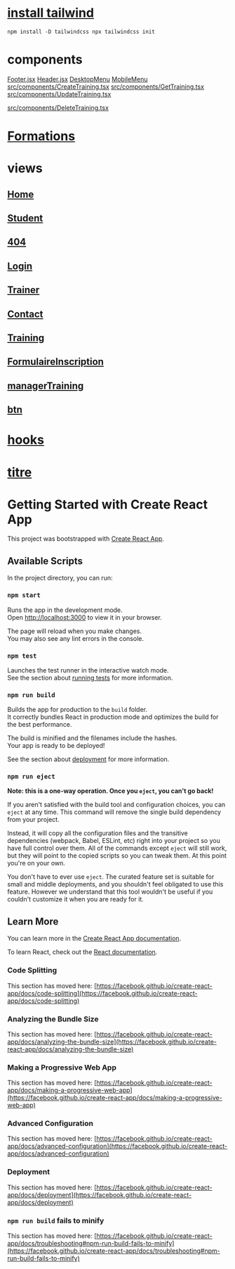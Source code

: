 # [install tailwind](https://tailwindcss.com/docs/guides/create-react-app)

<code>npm install -D tailwindcss
npx tailwindcss init</code>

# components
[Footer.jsx](src/components/Footer.jsx)
[Header.jsx](src/components/Header.jsx)
[DesktopMenu](src/components/DesktopMenu.jsx)
[MobileMenu](src/components/MobileMenu.jsx)
[src/components/CreateTraining.tsx](src/components/CreateTraining.tsx)
[src/components/GetTraining.tsx](src/components/GetTraining.tsx)
[src/components/UpdateTraining.tsx](src/components/UpdateTraining.tsx)

[src/components/DeleteTraining.tsx](src/components/DeleteTraining.tsx) 


# [Formations](src/components/Formations.jsx)

# views
## [Home](src/views/Home.jsx)
## [Student](src/views/Student.jsx)
## [404](src/views/NotFound.jsx)
## [Login](src/views/Login.jsx)
## [Trainer](src/views/Trainer.jsx)
## [Contact](src/views/Contact.jsx)
## [Training](src/views/Training.jsx)
## [FormulaireInscription](src/views/FormulaireInscription.jsx)
## [managerTraining](src/views/manager/training.jsx)
## [btn](src/components/Btn.jsx)

# [hooks](src/hooks/useWindowSize.js)


# [titre](src/views/bob.jsx)


# Getting Started with Create React App

This project was bootstrapped with [Create React App](https://github.com/facebook/create-react-app).

## Available Scripts

In the project directory, you can run:

### `npm start`

Runs the app in the development mode.\
Open [http://localhost:3000](http://localhost:3000) to view it in your browser.

The page will reload when you make changes.\
You may also see any lint errors in the console.

### `npm test`

Launches the test runner in the interactive watch mode.\
See the section about [running tests](https://facebook.github.io/create-react-app/docs/running-tests) for more information.

### `npm run build`

Builds the app for production to the `build` folder.\
It correctly bundles React in production mode and optimizes the build for the best performance.

The build is minified and the filenames include the hashes.\
Your app is ready to be deployed!

See the section about [deployment](https://facebook.github.io/create-react-app/docs/deployment) for more information.

### `npm run eject`

**Note: this is a one-way operation. Once you `eject`, you can't go back!**

If you aren't satisfied with the build tool and configuration choices, you can `eject` at any time. This command will remove the single build dependency from your project.

Instead, it will copy all the configuration files and the transitive dependencies (webpack, Babel, ESLint, etc) right into your project so you have full control over them. All of the commands except `eject` will still work, but they will point to the copied scripts so you can tweak them. At this point you're on your own.

You don't have to ever use `eject`. The curated feature set is suitable for small and middle deployments, and you shouldn't feel obligated to use this feature. However we understand that this tool wouldn't be useful if you couldn't customize it when you are ready for it.

## Learn More

You can learn more in the [Create React App documentation](https://facebook.github.io/create-react-app/docs/getting-started).

To learn React, check out the [React documentation](https://reactjs.org/).

### Code Splitting

This section has moved here: [https://facebook.github.io/create-react-app/docs/code-splitting](https://facebook.github.io/create-react-app/docs/code-splitting)

### Analyzing the Bundle Size

This section has moved here: [https://facebook.github.io/create-react-app/docs/analyzing-the-bundle-size](https://facebook.github.io/create-react-app/docs/analyzing-the-bundle-size)

### Making a Progressive Web App

This section has moved here: [https://facebook.github.io/create-react-app/docs/making-a-progressive-web-app](https://facebook.github.io/create-react-app/docs/making-a-progressive-web-app)

### Advanced Configuration

This section has moved here: [https://facebook.github.io/create-react-app/docs/advanced-configuration](https://facebook.github.io/create-react-app/docs/advanced-configuration)

### Deployment

This section has moved here: [https://facebook.github.io/create-react-app/docs/deployment](https://facebook.github.io/create-react-app/docs/deployment)

### `npm run build` fails to minify

This section has moved here: [https://facebook.github.io/create-react-app/docs/troubleshooting#npm-run-build-fails-to-minify](https://facebook.github.io/create-react-app/docs/troubleshooting#npm-run-build-fails-to-minify)
